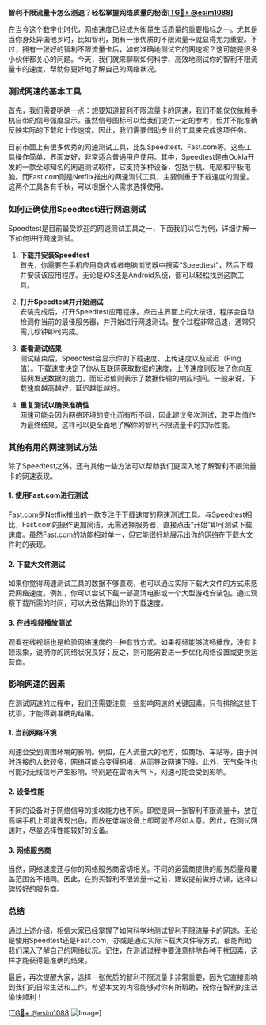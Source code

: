 **智利不限流量卡怎么测速？轻松掌握网络质量的秘密[[TG💪+ @esim1088](https://t.me/s/esim1088)]**

在当今这个数字化时代，网络速度已经成为衡量生活质量的重要指标之一。尤其是当你身处异国他乡时，比如智利，拥有一张优质的不限流量卡就显得尤为重要。不过，拥有一张好的智利不限流量卡后，如何准确地测试它的网速呢？这可能是很多小伙伴都关心的问题。今天，我们就来聊聊如何科学、高效地测试你的智利不限流量卡的速度，帮助你更好地了解自己的网络状况。

### 测试网速的基本工具

首先，我们需要明确一点：想要知道智利不限流量卡的网速，我们不能仅仅依赖手机自带的信号强度显示。虽然信号图标可以给我们提供一定的参考，但并不能准确反映实际的下载和上传速度。因此，我们需要借助专业的工具来完成这项任务。

目前市面上有很多优秀的网速测试工具，比如Speedtest、Fast.com等。这些工具操作简单，界面友好，非常适合普通用户使用。其中，Speedtest是由Ookla开发的一款全球知名的网速测试软件，它支持多种设备，包括手机、电脑和平板电脑。而Fast.com则是Netflix推出的网速测试工具，主要侧重于下载速度的测量。这两个工具各有千秋，可以根据个人需求选择使用。

### 如何正确使用Speedtest进行网速测试

Speedtest是目前最受欢迎的网速测试工具之一，下面我们以它为例，详细讲解一下如何进行网速测试。

1. **下载并安装Speedtest**  
   首先，你需要在手机应用商店或者电脑浏览器中搜索“Speedtest”，然后下载并安装该应用程序。无论是iOS还是Android系统，都可以轻松找到这款工具。

2. **打开Speedtest并开始测试**  
   安装完成后，打开Speedtest应用程序。点击主界面上的大按钮，程序会自动检测你当前的最佳服务器，并开始进行网速测试。整个过程非常迅速，通常只需几秒钟即可完成。

3. **查看测试结果**  
   测试结束后，Speedtest会显示你的下载速度、上传速度以及延迟（Ping值）。下载速度决定了你从互联网获取数据的速度，上传速度则反映了你向互联网发送数据的能力，而延迟值则表示了数据传输的响应时间。一般来说，下载速度越高越好，延迟越低越好。

4. **重复测试以确保准确性**  
   网速可能会因为网络环境的变化而有所不同，因此建议多次测试，取平均值作为最终结果。这样可以更全面地了解你的智利不限流量卡的实际性能。

### 其他有用的网速测试方法

除了Speedtest之外，还有其他一些方法可以帮助我们更深入地了解智利不限流量卡的网速表现。

#### 1. 使用Fast.com进行测试
Fast.com是Netflix推出的一款专注于下载速度的网速测试工具。与Speedtest相比，Fast.com的操作更加简洁，无需选择服务器，直接点击“开始”即可测试下载速度。虽然Fast.com的功能相对单一，但它能很好地展示出你的网络在下载大文件时的表现。

#### 2. 下载大文件测试
如果你觉得网速测试工具的数据不够直观，也可以通过实际下载大文件的方式来感受网络速度。例如，你可以尝试下载一部高清电影或一个大型游戏安装包。通过观察下载所需的时间，可以大致估算出你的下载速度。

#### 3. 在线视频播放测试
观看在线视频也是检验网络速度的一种有效方式。如果视频能够流畅播放，没有卡顿现象，说明你的网络状况良好；反之，则可能需要进一步优化网络设置或更换运营商。

### 影响网速的因素

在测试网速的过程中，我们还需要注意一些影响网速的关键因素。只有排除这些干扰项，才能得到准确的结果。

#### 1. 当前网络环境
网速会受到周围环境的影响。例如，在人流量大的地方，如商场、车站等，由于同时连接的人数较多，网络可能会变得拥堵，从而导致网速下降。此外，天气条件也可能对无线信号产生影响，特别是在雷雨天气下，网速可能会受到影响。

#### 2. 设备性能
不同的设备对于网络信号的接收能力也不同。即使是同一张智利不限流量卡，放在高端手机上可能表现出色，而放在低端设备上却可能不尽如人意。因此，在测试网速时，尽量选择性能较好的设备。

#### 3. 网络服务商
当然，网络速度还与你的网络服务商密切相关。不同的运营商提供的服务质量和覆盖范围各不相同。因此，在购买智利不限流量卡之前，建议提前做好功课，选择口碑较好的服务商。

### 总结

通过上述介绍，相信大家已经掌握了如何科学地测试智利不限流量卡的网速。无论是使用Speedtest还是Fast.com，亦或是通过实际下载大文件等方式，都能帮助我们深入了解自己的网络状况。记住，在测试过程中要注意排除各种干扰因素，这样才能获得最准确的结果。

最后，再次提醒大家，选择一张优质的智利不限流量卡非常重要，因为它直接影响到我们的日常生活和工作。希望本文的内容能够对你有所帮助，祝你在智利的生活愉快顺利！

[[TG💪+ @esim1088](https://t.me/s/esim1088) ![Image](https://i.postimg.cc/4NQfJmqS/Snipaste-2025-05-13-00-14-12.png)]
